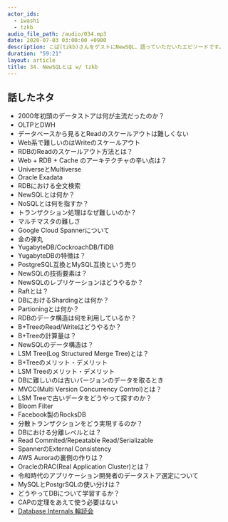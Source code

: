 ```yaml
---
actor_ids:
  - iwashi
  - tzkb
audio_file_path: /audio/034.mp3
date: 2020-07-03 03:00:00 +0900
description: こば(tzkb)さんをゲストにNewSQL、語っていただいたエピソードです。
duration: "59:21"
layout: article
title: 34. NewSQLとは w/ tzkb
---
```


## 話したネタ

- 2000年初頭のデータストアは何が主流だったのか？
- OLTPとDWH
- データベースから見るとReadのスケールアウトは難しくない
- Web系で難しいのはWriteのスケールアウト
- RDBのReadのスケールアウト方法とは？
- Web + RDB + Cache のアーキテクチャの辛い点は？
- UniverseとMultiverse
- Oracle Exadata
- RDBにおける全文検索
- NewSQLとは何か？
- NoSQLとは何を指すか？
- トランザクション処理はなぜ難しいのか？
- マルチマスタの難しさ
- Google Cloud Spannerについて
- 金の弾丸
- YugabyteDB/CockroachDB/TiDB
- YugabyteDBの特徴は？
- PostgreSQL互換とMySQL互換という売り
- NewSQLの技術要素は？
- NewSQLのレプリケーションはどうやるか？
- Raftとは？
- DBにおけるShardingとは何か？
- Partioningとは何か？
- RDBのデータ構造は何を利用しているか？
- B+TreeのRead/Writeはどうやるか？
- B+Treeの計算量は？
- NewSQLのデータ構造は？
- LSM Tree(Log Structured Merge Tree)とは？
- B+Treeのメリット・デメリット
- LSM Treeのメリット・デメリット
- DBに難しいのは古いバージョンのデータを取るとき
- MVCC(Multi Version Concurrency Control)とは？
- LSM Treeで古いデータをどうやって探すのか？
- Bloom Filter
- Facebook製のRocksDB
- 分散トランザクションをどう実現するのか？
- DBにおける分離レベルとは？
- Read Commited/Repeatable Read/Serializable
- SpannerのExternal Consistency
- AWS Auroraの裏側の作りは？
- OracleのRAC(Real Application Cluster)とは？ 
- 令和時代のアプリケーション開発者のデータストア選定について
- MySQLとPostgrSQLの使い分けは？
- どうやってDBについて学習するか？
- CAPの定理をあえて使う必要はない
- [Database Internals 輪読会](https://databaseinternals.connpass.com/)
